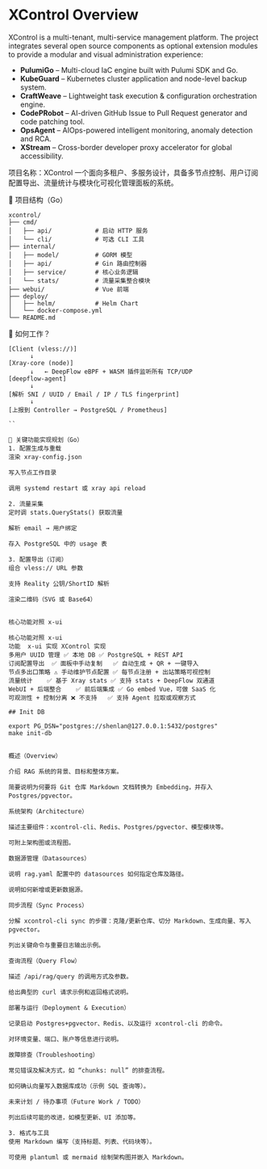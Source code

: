 # XControl Overview

XControl is a multi-tenant, multi-service management platform. The project integrates several open source components as optional extension modules to provide a modular and visual administration experience:

- **PulumiGo** – Multi-cloud IaC engine built with Pulumi SDK and Go.
- **KubeGuard** – Kubernetes cluster application and node-level backup system.
- **CraftWeave** – Lightweight task execution & configuration orchestration engine.
- **CodePRobot** – AI-driven GitHub Issue to Pull Request generator and code patching tool.
- **OpsAgent** – AIOps-powered intelligent monitoring, anomaly detection and RCA.
- **XStream** – Cross-border developer proxy accelerator for global accessibility.

项目名称：XControl
一个面向多租户、多服务设计，具备多节点控制、用户订阅配置导出、流量统计与模块化可视化管理面板的系统。

📁 项目结构（Go）

```
xcontrol/
├── cmd/
│   ├── api/            # 启动 HTTP 服务
│   └── cli/            # 可选 CLI 工具
├── internal/
│   ├── model/          # GORM 模型
│   ├── api/            # Gin 路由控制器
│   ├── service/        # 核心业务逻辑
│   └── stats/          # 流量采集整合模块
├── webui/              # Vue 前端
├── deploy/
│   ├── helm/           # Helm Chart
│   └── docker-compose.yml
└── README.md
```

🧩 如何工作？

```
[Client (vless://)]
      ↓
[Xray-core (node)]
      ↓   ← DeepFlow eBPF + WASM 插件监听所有 TCP/UDP
[deepflow-agent]
      ↓
[解析 SNI / UUID / Email / IP / TLS fingerprint]
      ↓
[上报到 Controller → PostgreSQL / Prometheus]

``

🔧 关键功能实现规划（Go）
1. 配置生成与重载
渲染 xray-config.json

写入节点工作目录

调用 systemd restart 或 xray api reload

2. 流量采集
定时调 stats.QueryStats() 获取流量

解析 email → 用户绑定

存入 PostgreSQL 中的 usage 表

3. 配置导出（订阅）
组合 vless:// URL 参数

支持 Reality 公钥/ShortID 解析

渲染二维码（SVG 或 Base64）


核心功能对照 x-ui

核心功能对照 x-ui
功能	x-ui 实现	XControl 实现
多用户 UUID 管理	✅ 本地 DB	✅ PostgreSQL + REST API
订阅配置导出	✅ 面板中手动复制	✅ 自动生成 + QR + 一键导入
节点多出口策略	⚠️ 手动维护节点配置	✅ 每节点注册 + 出站策略可视控制
流量统计	✅ 基于 Xray stats	✅ 支持 stats + DeepFlow 双通道
WebUI + 后端整合	✅ 前后端集成	✅ Go embed Vue，可做 SaaS 化
可观测性 + 控制分离	❌ 不支持	✅ 支持 Agent 拉取或观察方式

## Init DB

export PG_DSN="postgres://shenlan@127.0.0.1:5432/postgres"
make init-db


概述（Overview）

介绍 RAG 系统的背景、目标和整体方案。

简要说明为何要将 Git 仓库 Markdown 文档转换为 Embedding，并存入 Postgres/pgvector。

系统架构（Architecture）

描述主要组件：xcontrol-cli、Redis、Postgres/pgvector、模型模块等。

可附上架构图或流程图。

数据源管理（Datasources）

说明 rag.yaml 配置中的 datasources 如何指定仓库及路径。

说明如何新增或更新数据源。

同步流程（Sync Process）

分解 xcontrol-cli sync 的步骤：克隆/更新仓库、切分 Markdown、生成向量、写入 pgvector。

列出关键命令与重要日志输出示例。

查询流程（Query Flow）

描述 /api/rag/query 的调用方式及参数。

给出典型的 curl 请求示例和返回格式说明。

部署与运行（Deployment & Execution）

记录启动 Postgres+pgvector、Redis、以及运行 xcontrol-cli 的命令。

对环境变量、端口、账户等信息进行说明。

故障排查（Troubleshooting）

常见错误及解决方式，如 “chunks: null” 的排查流程。

如何确认向量写入数据库成功（示例 SQL 查询等）。

未来计划 / 待办事项（Future Work / TODO）

列出后续可能的改进，如模型更新、UI 添加等。

3. 格式与工具
使用 Markdown 编写（支持标题、列表、代码块等）。

可使用 plantuml 或 mermaid 绘制架构图并嵌入 Markdown。
